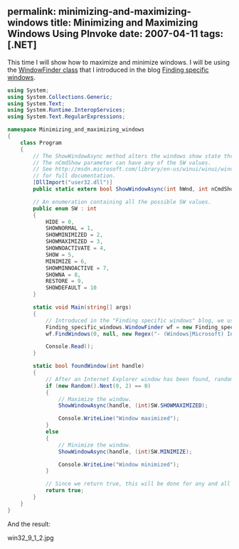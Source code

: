 permalink: minimizing-and-maximizing-windows
title: Minimizing and Maximizing Windows Using PInvoke
date: 2007-04-11
tags: [.NET]
---
This time I will show how to maximize and minimize windows. I will be using the [WindowFinder class](http://www.improve.dk/blog/2007/04/07/finding-specific-windows) that I introduced in the blog [Finding specific windows](http://www.improve.dk/blog/2007/04/07/finding-specific-windows).

<!-- more -->

```csharp
using System;
using System.Collections.Generic;
using System.Text;
using System.Runtime.InteropServices;
using System.Text.RegularExpressions;

namespace Minimizing_and_maximizing_windows
{
	class Program
	{
		// The ShowWindowAsync method alters the windows show state through the nCmdShow parameter.
		// The nCmdShow parameter can have any of the SW values.
		// See http://msdn.microsoft.com/library/en-us/winui/winui/windowsuserinterface/windowing/windows/windowreference/windowfunctions/showwindowasync.asp
		// for full documentation.
		[DllImport("user32.dll")]
		public static extern bool ShowWindowAsync(int hWnd, int nCmdShow);

		// An enumeration containing all the possible SW values.
		public enum SW : int
		{
			HIDE = 0,
			SHOWNORMAL = 1,
			SHOWMINIMIZED = 2,
			SHOWMAXIMIZED = 3,
			SHOWNOACTIVATE = 4,
			SHOW = 5,
			MINIMIZE = 6,
			SHOWMINNOACTIVE = 7,
			SHOWNA = 8,
			RESTORE = 9,
			SHOWDEFAULT = 10
		}

		static void Main(string[] args)
		{
			// Introduced in the "Finding specific windows" blog, we use the WindowFinder class to find all Internet Explorer main window instances.
			Finding_specific_windows.WindowFinder wf = new Finding_specific_windows.WindowFinder();
			wf.FindWindows(0, null, new Regex("- (Windows|Microsoft) Internet Explorer"), new Regex("iexplore"), new Finding_specific_windows.WindowFinder.FoundWindowCallback(foundWindow));

			Console.Read();
		}

		static bool foundWindow(int handle)
		{
			// After an Internet Explorer window has been found, randomly either maximize or minimize it.
			if (new Random().Next(0, 2) == 0)
			{
				// Maximize the window.
				ShowWindowAsync(handle, (int)SW.SHOWMAXIMIZED);

				Console.WriteLine("Window maximized");
			}
			else
			{
				// Minimize the window.
				ShowWindowAsync(handle, (int)SW.MINIMIZE);

				Console.WriteLine("Window minimized");
			}

			// Since we return true, this will be done for any and all Internet Explorer instances.
			return true;
		}
	}
}

```

And the result:

win32_9_1_2.jpg
